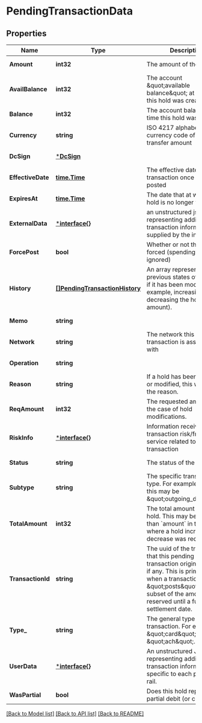 # PendingTransactionData

## Properties
Name | Type | Description | Notes
------------ | ------------- | ------------- | -------------
**Amount** | **int32** | The amount of the hold. | [default to null]
**AvailBalance** | **int32** | The account \&quot;available balance\&quot; at the time this hold was created | [default to null]
**Balance** | **int32** | The account balance at the time this hold was created | [default to null]
**Currency** | **string** | ISO 4217 alphabetic currency code of the transfer amount | [default to null]
**DcSign** | [***DcSign**](dc_sign.md) |  | [default to null]
**EffectiveDate** | [**time.Time**](time.Time.md) | The effective date of the transaction once it gets posted | [default to null]
**ExpiresAt** | [**time.Time**](time.Time.md) | The date that at which this hold is no longer valid. | [default to null]
**ExternalData** | [***interface{}**](interface{}.md) | an unstructured json blob representing additional transaction information supplied by the integrator. | [default to null]
**ForcePost** | **bool** | Whether or not the hold was forced (spending controls ignored) | [default to null]
**History** | [**[]PendingTransactionHistory**](pending_transaction_history.md) | An array representing any previous states of the hold, if it has been modified (For example, increasing or decreasing the hold amount). | [default to null]
**Memo** | **string** |  | [default to null]
**Network** | **string** | The network this transaction is associated with | [default to null]
**Operation** | **string** |  | [default to null]
**Reason** | **string** | If a hold has been declined or modified, this will include the reason. | [default to null]
**ReqAmount** | **int32** | The requested amount, in the case of hold modifications. | [default to null]
**RiskInfo** | [***interface{}**](interface{}.md) | Information received by the transaction risk/fraud service related to this transaction | [default to null]
**Status** | **string** | The status of the hold. | [default to null]
**Subtype** | **string** | The specific transaction type. For example, for &#x60;ach&#x60;, this may be \&quot;outgoing_debit\&quot;. | [default to null]
**TotalAmount** | **int32** | The total amount of the hold. This may be different than &#x60;amount&#x60; in the case where a hold increase or decrease was requested. | [default to null]
**TransactionId** | **string** | The uuid of the transaction that this pending transaction originated from, if any. This is primary used when a transaction \&quot;posts\&quot;, but a subset of the amount reserved until a future settlement date. | [optional] [default to null]
**Type_** | **string** | The general type of transaction. For example, \&quot;card\&quot; or \&quot;ach\&quot;. | [default to null]
**UserData** | [***interface{}**](interface{}.md) | An unstructured JSON blob representing additional transaction information specific to each payment rail. | [default to null]
**WasPartial** | **bool** | Does this hold represent a partial debit (or credit)? | [default to null]

[[Back to Model list]](../README.md#documentation-for-models) [[Back to API list]](../README.md#documentation-for-api-endpoints) [[Back to README]](../README.md)

